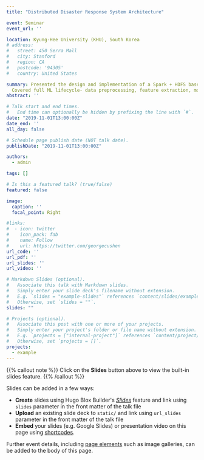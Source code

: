 ```yaml
---
title: "Distributed Disaster Response System Architecture"

event: Seminar
event_url: ''

location: Kyung-Hee University (KHU), South Korea
# address:
#   street: 450 Serra Mall
#   city: Stanford
#   region: CA
#   postcode: '94305'
#   country: United States

summary: Presented the design and implementation of a Spark + HDFS based distributed disaster response system.
  Covered full ML lifecycle- data preprocessing, feature extraction, model training and evaluation.
abstract: ''

# Talk start and end times.
#   End time can optionally be hidden by prefixing the line with `#`.
date: "2019-11-01T13:00:00Z"
date_end: ''
all_day: false

# Schedule page publish date (NOT talk date).
publishDate: "2019-11-01T13:00:00Z"

authors:
  - admin

tags: []

# Is this a featured talk? (true/false)
featured: false

image:
  caption: ''
  focal_point: Right

#links:
#  - icon: twitter
#    icon_pack: fab
#    name: Follow
#    url: https://twitter.com/georgecushen
url_code: ''
url_pdf: ''
url_slides: ''
url_video: ''

# Markdown Slides (optional).
#   Associate this talk with Markdown slides.
#   Simply enter your slide deck's filename without extension.
#   E.g. `slides = "example-slides"` references `content/slides/example-slides.md`.
#   Otherwise, set `slides = ""`.
slides: ""

# Projects (optional).
#   Associate this post with one or more of your projects.
#   Simply enter your project's folder or file name without extension.
#   E.g. `projects = ["internal-project"]` references `content/project/deep-learning/index.md`.
#   Otherwise, set `projects = []`.
projects:
  - example
---
```


{{% callout note %}}
Click on the **Slides** button above to view the built-in slides feature.
{{% /callout %}}

Slides can be added in a few ways:

- **Create** slides using Hugo Blox Builder's [_Slides_](https://docs.hugoblox.com/reference/content-types/) feature and link using `slides` parameter in the front matter of the talk file
- **Upload** an existing slide deck to `static/` and link using `url_slides` parameter in the front matter of the talk file
- **Embed** your slides (e.g. Google Slides) or presentation video on this page using [shortcodes](https://docs.hugoblox.com/reference/markdown/).

Further event details, including [page elements](https://docs.hugoblox.com/reference/markdown/) such as image galleries, can be added to the body of this page.
